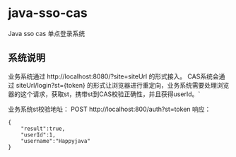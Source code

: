 # java-sso-cas
Java sso cas 单点登录系统
## 系统说明
业务系统通过 http://localhost:8080/?site=siteUrl 的形式接入。
CAS系统会通过 siteUrl/login?st={token} 的形式让浏览器进行重定向，业务系统需要处理浏览器的这个请求，获取st，携带st到CAS校验正确性，并且获得userId。`

业务系统st校验地址：
POST http://localhost:800/auth?st=token
响应：
```
{
    "result":true,
    "userId":1,
    "username":"Happyjava"
}
```
